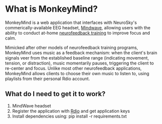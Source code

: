 # What is MonkeyMind?

MonkeyMind is a web application that interfaces with NeuroSky's commerically-available EEG headset, [Mindwave](http://store.neurosky.com/products/mindwave-1), allowing users with the ability to conduct at-home [neurofeedback training](http://en.wikipedia.org/wiki/Neurofeedback) to improve focus and calm. 

Mimicked after other models of neurofeedback training programs, MonkeyMind uses music as a feedback mechanism: when the client's brain signals veer from the established baseline range (indicating movement, tension, or distraction), music momentarily pauses, triggering the client to re-center and focus. Unlike most other neurofeedback applications, MonkeyMind allows clients to choose their own music to listen to, using playlists from their personal Rdio account.

## What do I need to get it to work?

1. MindWave headset
2. Register the application with [Rdio](http://www.rdio.com/developers/) and get application keys
3. Install dependencies using:
	pip install -r requirements.txt


